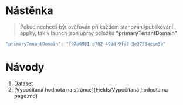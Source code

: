 # Nástěnka <br>
> Pokud nechceš být ověřován při každém stahování/publikování appky, tak v launch json uprav položku **"primaryTenantDomain"**
``` csharp
"primaryTenantDomain": "f97b6981-e782-49dd-9fd3-3e3753aece3b"
```


# Návody
1. [Dataset](Reports/Dataset.md)
1. [Vypočítaná hodnota na stránce](Fields/Vypočítaná hodnota na page.md)
